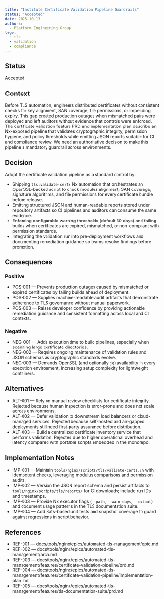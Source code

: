 ```yaml
---
title: "Institute Certificate Validation Pipeline Guardrails"
status: "Accepted"
date: 2025-10-13
authors:
  - Platform Engineering Group
tags:
  - tls
  - validation
  - compliance
---
```


## Status

Accepted

## Context

Before TLS automation, engineers distributed certificates without consistent checks for key alignment, SAN coverage, file permissions, or impending expiry. This gap created production outages when mismatched pairs were deployed and left auditors without evidence that controls were enforced. The certificate validation feature PRD and implementation plan describe an Nx-exposed pipeline that validates cryptographic integrity, permission hygiene, and policy thresholds while emitting JSON reports suitable for CI and compliance review. We need an authoritative decision to make this pipeline a mandatory guardrail across environments.

## Decision

Adopt the certificate validation pipeline as a standard control by:

- Shipping `tls:validate-certs` Nx automation that orchestrates an OpenSSL-backed script to check modulus alignment, SAN coverage, signature algorithms, and file permissions for every certificate bundle before release.
- Emitting structured JSON and human-readable reports stored under repository artifacts so CI pipelines and auditors can consume the same evidence.
- Enforcing configurable warning thresholds (default 30 days) and failing builds when certificates are expired, mismatched, or non-compliant with permission standards.
- Integrating the validation run into pre-deployment workflows and documenting remediation guidance so teams resolve findings before promotion.

## Consequences

### Positive

- POS-001 — Prevents production outages caused by mismatched or expired certificates by failing builds ahead of deployment.
- POS-002 — Supplies machine-readable audit artifacts that demonstrate adherence to TLS governance without manual paperwork.
- POS-003 — Raises developer confidence by providing actionable remediation guidance and consistent formatting across local and CI contexts.

### Negative

- NEG-001 — Adds execution time to build pipelines, especially when scanning large certificate directories.
- NEG-002 — Requires ongoing maintenance of validation rules and JSON schemas as cryptographic standards evolve.
- NEG-003 — Demands OpenSSL (and optionally `jq`) availability in every execution environment, increasing setup complexity for lightweight containers.

## Alternatives

- ALT-001 — Rely on manual review checklists for certificate integrity. Rejected because human inspection is error-prone and does not scale across environments.
- ALT-002 — Defer validation to downstream load balancers or cloud-managed services. Rejected because self-hosted and air-gapped deployments still need first-party assurance before distribution.
- ALT-003 — Build a centralized certificate inventory service that performs validation. Rejected due to higher operational overhead and latency compared with portable scripts embedded in the monorepo.

## Implementation Notes

- IMP-001 — Maintain `tools/nginx/scripts/tls/validate-certs.sh` with idempotent checks, leveraging modulus comparisons and permission audits.
- IMP-002 — Version the JSON report schema and persist artifacts to `tools/nginx/scripts/tls/reports/` for CI downloads; include run IDs and timestamps.
- IMP-003 — Provide Nx executor flags (`--path`, `--warn-days`, `--output`) and document usage patterns in the TLS documentation suite.
- IMP-004 — Add Bats-based unit tests and snapshot coverage to guard against regressions in script behavior.

## References

- REF-001 — docs/tools/nginx/epics/automated-tls-management/epic.md
- REF-002 — docs/tools/nginx/epics/automated-tls-management/arch.md
- REF-003 — docs/tools/nginx/epics/automated-tls-management/features/certificate-validation-pipeline/prd.md
- REF-004 — docs/tools/nginx/epics/automated-tls-management/features/certificate-validation-pipeline/implementation-plan.md
- REF-005 — docs/tools/nginx/epics/automated-tls-management/features/tls-documentation-suite/prd.md
